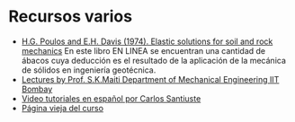 # Recursos varios

* [H.G. Poulos and E.H. Davis (1974). Elastic solutions for soil and rock mechanics](http://research.engr.oregonstate.edu/usucger/PandD/PandD.htm) En este libro EN LINEA se encuentran una cantidad de ábacos cuya deducción es el resultado de la aplicación de la mecánica de sólidos en ingeniería geotécnica.
* [Lectures by Prof. S.K.Maiti Department of Mechanical Engineering IIT Bombay](http://www.youtube.com/view_play_list?p=35EBF66D99E7A0EC)
* [Video tutoriales en español por Carlos Santiuste](https://www.youtube.com/user/karlossantiuste)
* [Página vieja del curso](http://sites.google.com/site/diegoandresalvarezmarin/s1_2009_solidos)
